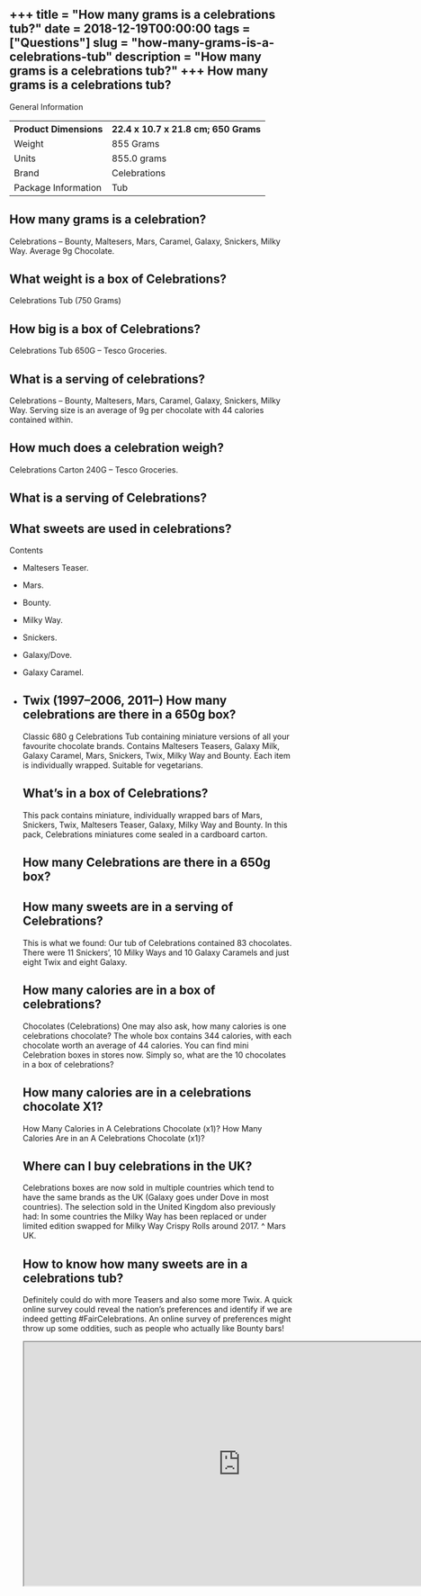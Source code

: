 +++
title = "How many grams is a celebrations tub?"
date = 2018-12-19T00:00:00
tags = ["Questions"]
slug = "how-many-grams-is-a-celebrations-tub"
description = "How many grams is a celebrations tub?"
+++
How many grams is a celebrations tub?
-------------------------------------

General Information

<table><tr><th>Product Dimensions</th><th>‎22.4 x 10.7 x 21.8 cm; 650 Grams</th></tr><tr><td>Weight</td><td>‎855 Grams</td></tr><tr><td>Units</td><td>‎855.0 grams</td></tr><tr><td>Brand</td><td>‎Celebrations</td></tr><tr><td>Package Information</td><td>‎Tub</td></tr></table>

How many grams is a celebration?
--------------------------------

Celebrations – Bounty, Maltesers, Mars, Caramel, Galaxy, Snickers, Milky Way. Average 9g Chocolate.

What weight is a box of Celebrations?
-------------------------------------

Celebrations Tub (750 Grams)

How big is a box of Celebrations?
---------------------------------

Celebrations Tub 650G – Tesco Groceries.

What is a serving of celebrations?
----------------------------------

Celebrations – Bounty, Maltesers, Mars, Caramel, Galaxy, Snickers, Milky Way. Serving size is an average of 9g per chocolate with 44 calories contained within.

How much does a celebration weigh?
----------------------------------

Celebrations Carton 240G – Tesco Groceries.

What is a serving of Celebrations?
----------------------------------

What sweets are used in celebrations?
-------------------------------------

Contents

- Maltesers Teaser.
- Mars.
- Bounty.
- Milky Way.
- Snickers.
- Galaxy/Dove.
- Galaxy Caramel.
- Twix (1997–2006, 2011–) How many celebrations are there in a 650g box?
    ----------------------------------------------
    
    Classic 680 g Celebrations Tub containing miniature versions of all your favourite chocolate brands. Contains Maltesers Teasers, Galaxy Milk, Galaxy Caramel, Mars, Snickers, Twix, Milky Way and Bounty. Each item is individually wrapped. Suitable for vegetarians.
    
    What’s in a box of Celebrations?
    --------------------------------
    
    This pack contains miniature, individually wrapped bars of Mars, Snickers, Twix, Maltesers Teaser, Galaxy, Milky Way and Bounty. In this pack, Celebrations miniatures come sealed in a cardboard carton.
    
    How many Celebrations are there in a 650g box?
    ----------------------------------------------
    
    How many sweets are in a serving of Celebrations?
    -------------------------------------------------
    
    This is what we found: Our tub of Celebrations contained 83 chocolates. There were 11 Snickers’, 10 Milky Ways and 10 Galaxy Caramels and just eight Twix and eight Galaxy.
    
    How many calories are in a box of celebrations?
    -----------------------------------------------
    
    Chocolates (Celebrations) One may also ask, how many calories is one celebrations chocolate? The whole box contains 344 calories, with each chocolate worth an average of 44 calories. You can find mini Celebration boxes in stores now. Simply so, what are the 10 chocolates in a box of celebrations?
    
    How many calories are in a celebrations chocolate X1?
    -----------------------------------------------------
    
    How Many Calories in A Celebrations Chocolate (x1)? How Many Calories Are in an A Celebrations Chocolate (x1)?
    
    Where can I buy celebrations in the UK?
    ---------------------------------------
    
    Celebrations boxes are now sold in multiple countries which tend to have the same brands as the UK (Galaxy goes under Dove in most countries). The selection sold in the United Kingdom also previously had: In some countries the Milky Way has been replaced or under limited edition swapped for Milky Way Crispy Rolls around 2017. ^ Mars UK.
    
    How to know how many sweets are in a celebrations tub?
    ------------------------------------------------------
    
    Definitely could do with more Teasers and also some more Twix. A quick online survey could reveal the nation’s preferences and identify if we are indeed getting #FairCelebrations. An online survey of preferences might throw up some oddities, such as people who actually like Bounty bars!
    
    <iframe allow="accelerometer; autoplay; clipboard-write; encrypted-media; gyroscope; picture-in-picture" allowfullscreen="" class="__youtube_prefs__  epyt-is-override  no-lazyload" data-no-lazy="1" data-origheight="433" data-origwidth="770" data-skipgform_ajax_framebjll="" height="433" id="_ytid_27110" loading="lazy" src="https://www.youtube.com/embed/5-RdNqwYsS8?enablejsapi=1&autoplay=0&cc_load_policy=0&cc_lang_pref=&iv_load_policy=1&loop=0&modestbranding=0&rel=1&fs=1&playsinline=0&autohide=2&theme=dark&color=red&controls=1&" title="YouTube player" width="770"></iframe>